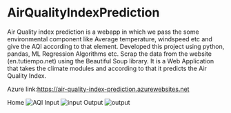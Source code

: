 # AirQualityIndexPrediction
Air Quality index prediction is a webapp in which we pass the some environmental component like Average temperature, windspeed etc and give the AQI according to that element. Developed this project using python, pandas, ML Regression Algorithms etc. Scrap the data from the website (en.tutiempo.net) using the Beautiful Soup library. It is a Web Application that takes the climate modules and according to that it predicts the Air Quality Index.

Azure link:https://air-quality-index-prediction.azurewebsites.net

Home
![AQI](https://user-images.githubusercontent.com/85817658/183990203-4ffb96ea-4275-4e87-8d7b-071ae03ad918.PNG)
Input
![input](https://user-images.githubusercontent.com/85817658/183990224-0c49b644-0c2c-465e-9193-7b21e8a333c4.PNG)
Output
![output](https://user-images.githubusercontent.com/85817658/183990259-6c4dd85f-19ad-4ef7-a10f-00323f8985a6.PNG)
